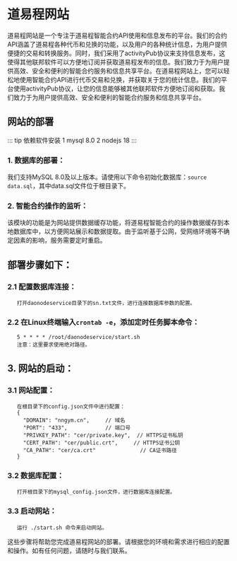 # 道易程网站
道易程网站是一个专注于道易程智能合约API使用和信息发布的平台。我们的合约API涵盖了道易程各种代币和兑换的功能，以及用户的各种统计信息，为用户提供便捷的交易和转换服务。同时，我们采用了activityPub协议来支持信息发布，这使得其他联邦软件可以方便地订阅并获取道易程发布的信息。我们致力于为用户提供高效、安全和便利的智能合约服务和信息共享平台。在道易程网站上，您可以轻松地使用智能合约API进行代币交易和兑换，并获取关于您的统计信息。我们的平台使用activityPub协议，让您的信息能够被其他联邦软件方便地订阅和获取。我们致力于为用户提供高效、安全和便利的智能合约服务和信息共享平台。

## 网站的部署

::: tip 依赖软件安装
1 mysql 8.0
2 nodejs 18 
:::

### 1. 数据库的部署：
   我们支持MySQL 8.0及以上版本。请使用以下命令初始化数据库：`source data.sql`，其中data.sql文件位于根目录下。

### 2. 智能合约操作的监听：
   该模块的功能是为网站提供数据缓存功能，将道易程智能合约的操作数据缓存到本地数据库中，以方便网站展示和数据提取。由于监听基于公网，受网络环境等不确定因素的影响，服务需要定时重启。

  ## 部署步骤如下：
   ### 2.1 配置数据库连接：
       打开daonodeservice目录下的sn.txt文件，进行连接数据库参数的配置。
  ### 2.2 在Linux终端输入`crontab -e`，添加定时任务脚本命令：
       5 * * * * /root/daonodeservice/start.sh
       注意：这里要求使用绝对路径。

## 3. 网站的启动：

   ### 3.1 网站配置：
       在根目录下的config.json文件中进行配置：
       {
         "DOMAIN": "nngym.cn",     // 域名
         "PORT": "433",            // 端口号
         "PRIVKEY_PATH": "cer/private.key",  // HTTPS证书私钥
         "CERT_PATH": "cer/public.crt",     // HTTPS证书公钥
         "CA_PATH": "cer/ca.crt"              // CA证书路径
       }
   ### 3.2 数据库配置：
       打开根目录下的mysql_config.json文件，进行数据库连接配置。
  ### 3.3 启动网站：
       运行 ./start.sh 命令来启动网站。

这些步骤将帮助您完成道易程网站的部署。请根据您的环境和需求进行相应的配置和操作。如有任何问题，请随时与我们联系。
